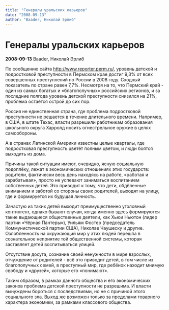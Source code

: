 ```yaml
---
title: "Генералы уральских карьеров"
date: "2008-09-13"
author: "Baader, Николай Эрлиб"
---
```


# Генералы уральских карьеров

**2008-09-13** Baader, Николай Эрлиб

По сообщению сайта http://www.reporter.perm.ru/, уровень детской и подростковой преступности в Пермском крае достиг 9,3% от всех совершенных преступлений по России в 2008 году. Сходный показатель по стране равен 7,7%. Несмотря на то, что Пермский край - один из самых богатых и «благополучных» российских регионов, и за последние полгода уровень детской преступности снизился на 21%, проблема остаётся острой до сих пор.

Россия не единственная страна, где проблема подростковой преступности не решается в течение длительного времени. Например, в США, в штате Техас, власти разрешили работникам образования школьного округа Харролд носить огнестрельное оружие в целях самообороны.

А в странах Латинской Америки известны целые кварталы, где подростковая преступность цветёт полным цветом, и люди боятся выходить из дома.

Причины такой ситуации имеют, очевидно, ясную социальную подоплёку, лежат в экономических отношениях этих государств: родители, фактически весь день находясь на работе, «работая и зарабатывая», просто не успевают заниматься воспитанием собственных детей. Это приводит к тому, что дети, обдёленные вниманием и заботой со стороны своих родителей, выходят на улицу, где и формируется их будущая личность.

Зачастую из таких детей выходит преимущественно уголовный контингент, однако бывают случаи, когда именно здесь формируются такие выдающиеся общественные деятели, как Хьюи Ньютон (лидер партии «Чёрная Пантеры»), Уильям Фостер (председатель Коммунистической партии США), Николае Чаушеску и другие. Озлобленность на окружающий мир у этих людей перешла в сознательное неприятие той общественной системы, которая заставляет детей воспитываться улицей.

Отсутствие досуга, сознание своей ненужности в мире взрослых, отчуждение от родителей - всё это приводит детей, в том числе из благополучных семей, в преступный мир, где ребёнок находит мнимую свободу и «друзей», которые его «понимают».

Таким образом, в рамках данного общества и его экономических законов проблема детской преступности не разрешима. И власти вынуждены бороться с последствиями, но не с причиной этого социального зла. Выход же возможен только за пределами товарного характера экономики, за рамками классового общества.